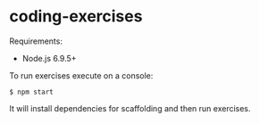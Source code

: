 # coding-exercises

Requirements:
* Node.js 6.9.5+

To run exercises execute on a console: 

    $ npm start

It will install dependencies for scaffolding and then run exercises.
